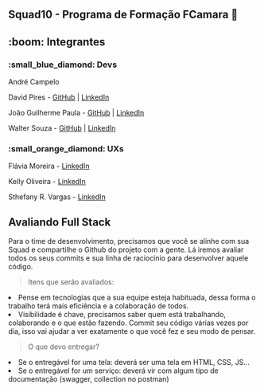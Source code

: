 ## Squad10 - Programa de Formação FCamara :orange_heart:


<h2>:boom: Integrantes</h2>

<h3>:small_blue_diamond: Devs </h3>

<a>André Campelo</a>

David Pires - <a href="https://github.com/David-Pires" target="_blank">GitHub</a> | <a href="https://www.linkedin.com/in/david-pires-silva/" target="_blank">LinkedIn</a> 

João Guilherme Paula - <a href="https://github.com/kuldseks" target="_blank">GitHub</a> | <a href="https://www.linkedin.com/in/kuldseks/" target="_blank">LinkedIn</a> 

Walter Souza - <a href="https://github.com/wsasouza" target="_blank">GitHub</a> | <a href="https://www.linkedin.com/in/waltersasouza/" target="_blank">LinkedIn</a> 

<h3>:small_orange_diamond: UXs </h3>

Flávia Moreira - <a href="https://www.linkedin.com/in/flaviamdsg/" target="_blank">LinkedIn</a> 

Kelly Oliveira - <a href="https://www.linkedin.com/in/kllyoliveira/" target="_blank">LinkedIn</a> 

Sthefany R. Vargas - <a href="https://www.linkedin.com/in/sthefanyrodriguesvargas/" target="_blank">LinkedIn</a> 


<h2>Avaliando Full Stack</h2>

Para o time de desenvolvimento, precisamos que você se alinhe com sua Squad e compartilhe o Github do projeto com a gente. Lá iremos avaliar todos os seus commits e sua linha de raciocínio para desenvolver aquele código.

> Itens que serão avaliados:


<li>Pense em tecnologias que a sua equipe esteja habituada, dessa forma o trabalho terá mais eficiência e a colaboração de todos.</li>

<li>Visibilidade é chave, precisamos saber quem está trabalhando, colaborando e o que estão fazendo. Commit seu código várias vezes por dia, isso vai ajudar a ver exatamente o que você fez e seu modo de pensar.</li>

> O que devo entregar?

<li>Se o entregável for uma tela: deverá ser uma tela em HTML, CSS, JS...</li>

<li>Se o entregável for um serviço: deverá vir com algum tipo de documentação (swagger, collection no postman)</li>

